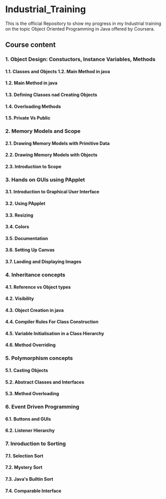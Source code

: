 # Industrial_Training
This is the official Repository to show my progress in my Industrial training on  the topic Object Oriented Programming in Java offered by Coursera. 

## Course content
### 1. Object Design: Constuctors, Instance Variables, Methods
####    1.1. Classes and Objects    1.2. Main Method in java
####    1.2. Main Method in java
####    1.3. Defining Classes nad Creating Objects
####    1.4. Overloading Methods
####    1.5. Private Vs Public 
### 2. Memory Models and Scope
####    2.1. Drawing Memory Models with Primitive Data 
####    2.2. Drawing Memory Models with Objects
####    2.3. Introduction to Scope 
### 3. Hands on GUIs using PApplet
####    3.1. Introduction to Graphical User Interface
####    3.2. Using PApplet
####    3.3. Resizing
####    3.4. Colors
####    3.5. Documentation
####    3.6. Setting Up Canvas
####    3.7. Laoding and Displaying Images
### 4. Inheritance concepts
####    4.1. Reference vs Object types
####    4.2. Visibility
####    4.3. Object Creation in java
####    4.4. Compiler Rules For Class Construction
####    4.5. Variable Initialisation in a Class Hierarchy
####    4.6. Method Overriding
### 5. Polymorphism concepts
####    5.1. Casting Objects
####    5.2. Abstract Classes and Interfaces
####    5.3. Method Overloading
### 6. Event Driven Programming 
####    6.1. Buttons and GUIs
####    6.2. Listener Hierarchy
### 7. Inroduction to Sorting 
####    7.1. Selection Sort
####    7.2. Mystery Sort
####    7.3. Java's Builtin Sort
####    7.4. Comparable Interface
    
	
    
    
